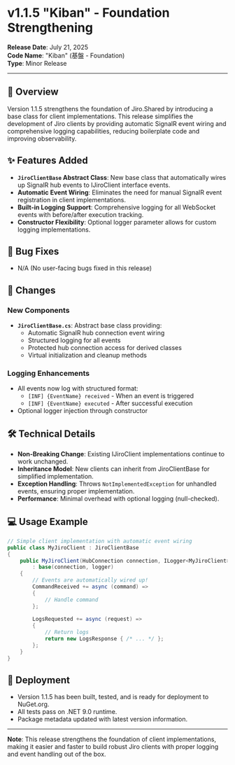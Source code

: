 # v1.1.5 "Kiban" - Foundation Strengthening

**Release Date**: July 21, 2025  
**Code Name**: "Kiban" (基盤 - Foundation)  
**Type**: Minor Release  

---

## 🎯 Overview

Version 1.1.5 strengthens the foundation of Jiro.Shared by introducing a base class for client implementations. This release simplifies the development of Jiro clients by providing automatic SignalR event wiring and comprehensive logging capabilities, reducing boilerplate code and improving observability.

## ✨ Features Added

- **`JiroClientBase` Abstract Class**: New base class that automatically wires up SignalR hub events to IJiroClient interface events.
- **Automatic Event Wiring**: Eliminates the need for manual SignalR event registration in client implementations.
- **Built-in Logging Support**: Comprehensive logging for all WebSocket events with before/after execution tracking.
- **Constructor Flexibility**: Optional logger parameter allows for custom logging implementations.

## 🐛 Bug Fixes

- N/A (No user-facing bugs fixed in this release)

## 🔄 Changes

### New Components

- **`JiroClientBase.cs`**: Abstract base class providing:
  - Automatic SignalR hub connection event wiring
  - Structured logging for all events
  - Protected hub connection access for derived classes
  - Virtual initialization and cleanup methods

### Logging Enhancements

- All events now log with structured format:
  - `[INF] {EventName} received` - When an event is triggered
  - `[INF] {EventName} executed` - After successful execution
- Optional logger injection through constructor

## 🛠️ Technical Details

- **Non-Breaking Change**: Existing IJiroClient implementations continue to work unchanged.
- **Inheritance Model**: New clients can inherit from JiroClientBase for simplified implementation.
- **Exception Handling**: Throws `NotImplementedException` for unhandled events, ensuring proper implementation.
- **Performance**: Minimal overhead with optional logging (null-checked).

## 💻 Usage Example

```csharp
// Simple client implementation with automatic event wiring
public class MyJiroClient : JiroClientBase
{
    public MyJiroClient(HubConnection connection, ILogger<MyJiroClient> logger) 
        : base(connection, logger)
    {
        // Events are automatically wired up!
        CommandReceived += async (command) => 
        {
            // Handle command
        };
        
        LogsRequested += async (request) => 
        {
            // Return logs
            return new LogsResponse { /* ... */ };
        };
    }
}
```

## 🚀 Deployment

- Version 1.1.5 has been built, tested, and is ready for deployment to NuGet.org.
- All tests pass on .NET 9.0 runtime.
- Package metadata updated with latest version information.

---

**Note**: This release strengthens the foundation of client implementations, making it easier and faster to build robust Jiro clients with proper logging and event handling out of the box.